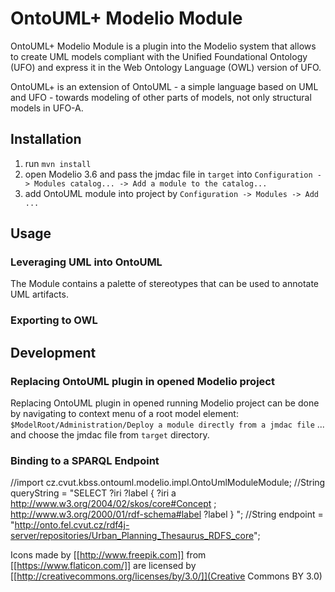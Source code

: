 # OntoUML+ Modelio Module

OntoUML+ Modelio Module is a plugin into the Modelio system that allows to create UML models compliant with the Unified Foundational Ontology (UFO) and express it in the Web Ontology Language (OWL) version of UFO.

OntoUML+ is an extension of OntoUML - a simple language based on UML and UFO - towards modeling of other parts of models, not only structural models in UFO-A.

## Installation

1) run `mvn install`
2) open Modelio 3.6 and pass the jmdac file in `target` into `Configuration -> Modules catalog... -> Add a module to the catalog...`
3) add OntoUML module into project by `Configuration -> Modules -> Add ...`

## Usage

### Leveraging UML into OntoUML

The Module contains a palette of stereotypes that can be used to annotate UML artifacts. 

### Exporting to OWL

## Development

### Replacing OntoUML plugin in opened Modelio project
Replacing OntoUML plugin in opened running Modelio project can be done by navigating to context menu of a root model element:
`$ModelRoot/Administration/Deploy a module directly from a jmdac file` ... and choose the jmdac file from `target` directory.

### Binding to a SPARQL Endpoint

//import cz.cvut.kbss.ontouml.modelio.impl.OntoUmlModuleModule;
//String queryString = "SELECT ?iri ?label { ?iri a <http://www.w3.org/2004/02/skos/core#Concept> ; <http://www.w3.org/2000/01/rdf-schema#label> ?label } ";
//String endpoint = "http://onto.fel.cvut.cz/rdf4j-server/repositories/Urban_Planning_Thesaurus_RDFS_core";

Icons made by [[http://www.freepik.com]] from [[https://www.flaticon.com/]] are licensed by [[http://creativecommons.org/licenses/by/3.0/]](Creative Commons BY 3.0)